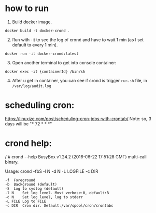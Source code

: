 # how to run
1. Build docker image.

`docker build -t docker-crond .`

2. Run with -it to see the log of crond and have to wait 1 min (as I set default to every 1 min).

`docker run -it docker-crond:latest`


3. Open another terminal to get into console container:

`docker exec -it {containerId} /bin/sh`


4. After u get in container, you can see if crond is trigger `run.sh` file, in `/var/log/audit.log`



# scheduling cron:
https://linuxize.com/post/scheduling-cron-jobs-with-crontab/
Note: so, 3 days will be "* 72 * * *"



# crond help:
/ # crond --help
BusyBox v1.24.2 (2016-06-22 17:51:28 GMT) multi-call binary.

Usage: crond -fbS -l N -d N -L LOGFILE -c DIR

    -f  Foreground
    -b  Background (default)
    -S  Log to syslog (default)
    -l N    Set log level. Most verbose:0, default:8
    -d N    Set log level, log to stderr
    -L FILE Log to FILE
    -c DIR  Cron dir. Default:/var/spool/cron/crontabs
